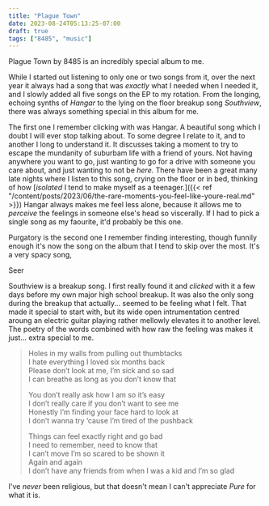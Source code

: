 ```yaml
---
title: "Plague Town"
date: 2023-08-24T05:13:25-07:00
draft: true
tags: ["8485", "music"]
---
```


Plague Town by 8485 is an incredibly special album to me.

While I started out listening to only one or two songs from it, over the next
year it always had a song that was *exactly* what I needed when I needed it,
and I slowly added all five songs on the EP to my rotation. From the longing,
echoing synths of *Hangar* to the lying on the floor breakup song *Southview*,
there was always something special in this album for me.

The first one I remember clicking with was Hangar. A beautiful song which I
doubt I will ever stop talking about. To some degree I relate to it, and to
another I long to understand it. It discusses taking a moment to try to escape
the mundanity of suburbam life with a friend of yours. Not having anywhere you
want to go, just wanting to go for a drive with someone you care about, and
just wanting to not be *here.* There have been a great many late nights where I
listen to this song, crying on the floor or in bed, thinking of how 
[*isolated* I tend to make myself as a teenager.]({{< ref "/content/posts/2023/06/the-rare-moments-you-feel-like-youre-real.md" >}})
Hangar always makes me feel less alone, because it allows me to *perceive* the
feelings in someone else's head so viscerally. If I had to pick a single song
as my faourite, it'd probably be this one.

Purgatory is the second one I remember finding interesting, though funnily
enough it's now the song on the album that I tend to skip over the most.
It's a very spacy song,

Seer

Southview is a breakup song. I first really found it and *clicked* with it a
few days before my own major high school breakup. It was also the only song
during the breakup that actually... seemed to be feeling what I felt. That
made it special to start with, but its wide open intrumentation centred aroung
an electric guitar playing rather mellowly elevates it to another level. The
poetry of the words combined with how raw the feeling was makes it just...
extra special to me.

> Holes in my walls from pulling out thumbtacks\
> I hate everything I loved six months back\
> Please don’t look at me, I’m sick and so sad\
> I can breathe as long as you don’t know that
> 
> You don’t really ask how I am so it’s easy\
> I don’t really care if you don’t want to see me\
> Honestly I’m finding your face hard to look at\
> I don’t wanna try ‘cause I’m tired of the pushback
> 
> Things can feel exactly right and go bad\
> I need to remember, need to know that\
> I can’t move I’m so scared to be shown it\
> Again and again\
> I don’t have any friends from when I was a kid and I’m so glad

I've *never* been religious, but that doesn't mean I can't appreciate *Pure*
for what it is.

